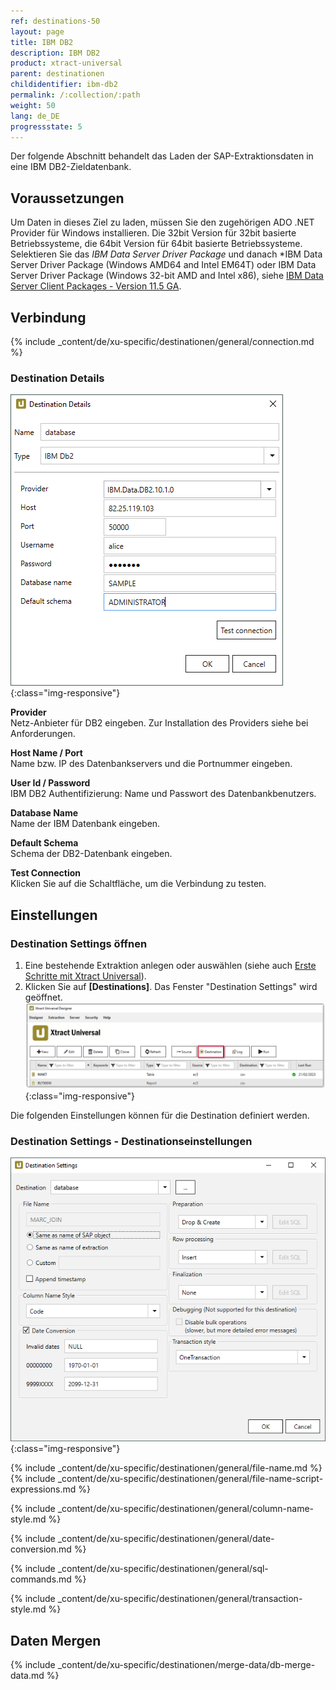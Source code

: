 ```yaml
---
ref: destinations-50
layout: page
title: IBM DB2
description: IBM DB2
product: xtract-universal
parent: destinationen
childidentifier: ibm-db2
permalink: /:collection/:path
weight: 50
lang: de_DE
progressstate: 5
---
```


Der folgende Abschnitt behandelt das Laden der SAP-Extraktionsdaten in eine IBM DB2-Zieldatenbank.

## Voraussetzungen

Um Daten in dieses Ziel zu laden, müssen Sie den zugehörigen ADO .NET Provider für Windows installieren. 
Die 32bit Version für 32bit basierte Betriebssysteme, die 64bit Version für 64bit basierte Betriebssysteme. 
Selektieren Sie das *IBM Data Server Driver Package* und danach *IBM Data Server Driver Package (Windows AMD64 and Intel EM64T) oder IBM Data Server Driver Package (Windows 32-bit AMD and Intel x86), siehe [IBM Data Server Client Packages - Version 11.5 GA](http://www-01.ibm.com/support/docview.wss?uid=swg27016878).


## Verbindung 

{% include _content/de/xu-specific/destinationen/general/connection.md %}	

### Destination Details

![DB2-Connection](/img/content/DB2-Connection.png){:class="img-responsive"}

**Provider**<br>
Netz-Anbieter für DB2 eingeben. Zur Installation des Providers siehe bei Anforderungen.

**Host Name / Port** <br>
Name bzw. IP des Datenbankservers und die Portnummer eingeben.

**User Id / Password** <br>
IBM DB2 Authentifizierung: Name und Passwort des Datenbankbenutzers.

**Database Name** <br>
Name der IBM Datenbank eingeben.

**Default Schema** <br>
Schema der DB2-Datenbank eingeben.

**Test Connection** <br>
Klicken Sie auf die Schaltfläche, um die Verbindung zu testen. 

## Einstellungen
### Destination Settings öffnen

1. Eine bestehende Extraktion anlegen oder auswählen (siehe auch [Erste Schritte mit Xtract Universal](../erste-schritte/eine-neue-extraktion-anlegen)).
2. Klicken Sie auf **[Destinations]**. Das Fenster "Destination Settings" wird geöffnet.
![Destination-settings](/img/content/xu/xu_designer_destination.png){:class="img-responsive"}

Die folgenden Einstellungen können für die Destination definiert werden. 
  
### Destination Settings - Destinationseinstellungen

![ext_spec_set_de_form](/img/content/ibmdb2-configurations.png){:class="img-responsive"}

{% include _content/de/xu-specific/destinationen/general/file-name.md %}
{% include _content/de/xu-specific/destinationen/general/file-name-script-expressions.md %}

{% include _content/de/xu-specific/destinationen/general/column-name-style.md %}

{% include _content/de/xu-specific/destinationen/general/date-conversion.md %}

{% include _content/de/xu-specific/destinationen/general/sql-commands.md %}

{% include _content/de/xu-specific/destinationen/general/transaction-style.md %}

## Daten Mergen
{% include _content/de/xu-specific/destinationen/merge-data/db-merge-data.md  %}